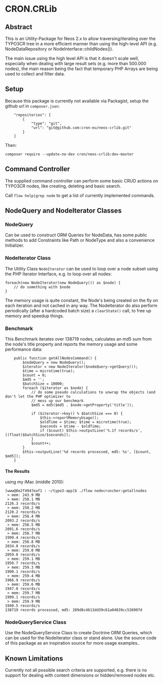 CRON.CRLib
==========

Abstract
--------

This is an Utility-Package for Neos 2.x to allow traversing/iterating over the TYPO3CR tree in a more efficient
manner than using the high-level API (e.g. NodeDataRepository or NodeInterface::childNodes()).

The main issue using the high level API is that it doesn't scale well, especially when dealing with large
result sets (e.g. more than 500.000 nodes), the main reason being the fact that temporary PHP Arrays are being
used to collect and filter data.

Setup
-----

Because this package is currently not available via Packagist, setup the github url in `composer.json`:

```
	"repositories": [
		{
			"type": "git",
			"url": "git@github.com:cron-eu/neos-crlib.git"
		}
	]
```

Then:

```
composer require --update-no-dev cron/neos-crlib:dev-master
```

Command Controller
------------------

The supplied command controller can perform some basic CRUD actions on TYPO3CR nodes, like creating, deleting
and basic search.

Call `flow help|grep node` to get a list of currently implemented commands. 

NodeQuery and NodeIterator Classes
-----------------------------------------

### NodeQuery

Can be used to construct ORM Queries for NodeData, has some public methods to add Constraints like
Path or NodeType and also a convenience Initializer.

### NodeIterator Class

The Utility Class `NodeIterator` can be used to loop over a node subset using the PHP Iterator Interface, e.g.
to loop over all nodes:

```
foreach(new NodeIterator(new NodeQuery()) as $node) {
    // do something with $node
}
```

The memory usage is quite constant, the Node's being created on the fly on each iteration and not cached
in any way. The NodeIterator do also perform periodically (after a hardcoded batch size) a `clearState()` call,
to free up memory and speedup things. 

### Benchmark

This Benchmark iterates over 138719 nodes, calculates an md5 sum from the node's title
property and reports the memory usage and some performance data:

```
	public function getAllNodesCommand() {
		$nodeQuery = new NodeQuery();
		$iterator = new NodeIterator($nodeQuery->getQuery());
		$time = microtime(true);
		$count = 0;
		$md5 = '';
		$batchSize = 10000;
		foreach ($iterator as $node) {
			// do some pseudo calculations to unwrap the objects (and don't let the PHP optimizer to
			// mess up our benchmark
			$md5 = md5($md5 . $node->getProperty('title'));

			if ($iterator->key() % $batchSize === 0) {
				$this->reportMemoryUsage();
				$oldTime = $time; $time = microtime(true);
				$seconds = $time - $oldTime;
				if ($count) $this->outputLine('%.1f records/s', [(float)$batchSize/$seconds]);
			}
			$count++;
		}
		$this->outputLine('%d records processed, md5: %s', [$count, $md5]);
	}
```

#### The Results

using my iMac (middle 2010):

```
[www@8e2f4947eaf1 : ~/typo3-app]$ ./flow nodecruncher:getallnodes
 > mem: 243.9 MB
 > mem: 258.1 MB
2126.3 records/s
 > mem: 258.2 MB
2120.2 records/s
 > mem: 258.4 MB
2093.2 records/s
 > mem: 258.5 MB
2091.6 records/s
 > mem: 258.7 MB
1999.4 records/s
 > mem: 258.8 MB
2034.0 records/s
 > mem: 259.0 MB
2059.0 records/s
 > mem: 259.1 MB
1950.7 records/s
 > mem: 259.3 MB
1900.1 records/s
 > mem: 259.4 MB
1966.9 records/s
 > mem: 259.6 MB
1947.0 records/s
 > mem: 259.7 MB
1999.1 records/s
 > mem: 259.9 MB
1940.5 records/s
138719 records processed, md5: 289d8c4613dd39c61a04839cc536907d
```

### NodeQueryService Class

Use the NodeQueryService Class to create Doctrine ORM Queries, which can be used for the NodeIterator class or
stand alone. Use the source code of this package as an inspiration source for more usage examples..

Known Limitations
-----------------

Currently not all possible search criteria are supported, e.g. there is no support for dealing with 
content dimensions or hidden/removed nodes etc.